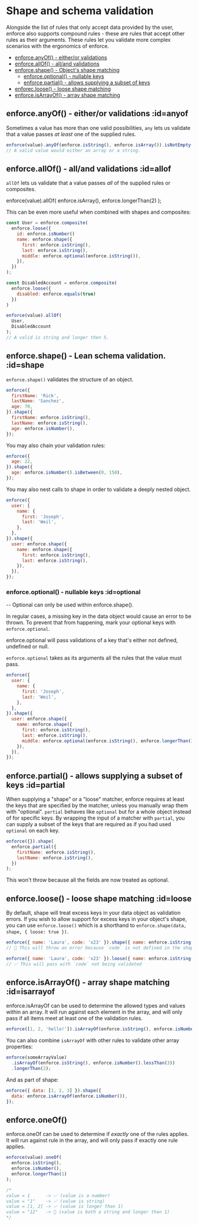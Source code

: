# Shape and schema validation

Alongside the list of rules that only accept data provided by the user, enforce also supports compound rules - these are rules that accept other rules as their arguments. These rules let you validate more complex scenarios with the ergonomics of enforce.

- [enforce.anyOf() - either/or validations](#anyof)
- [enforce.allOf() - all/and validations](#allof)
- [enforce.shape() - Object's shape matching](#shape)
  - [enforce.optional() - nullable keys](#optional)
  - [enforce.partial() - allows supplying a subset of keys](#partial)
- [enforec.loose() - loose shape matching](#loose)
- [enforce.isArrayOf() - array shape matching](#isarrayof)

## enforce.anyOf() - either/or validations :id=anyof

Sometimes a value has more than one valid possibilities, `any` lets us validate that a value passes _at least_ one of the supplied rules.

```js
enforce(value).anyOf(enforce.isString(), enforce.isArray()).isNotEmpty();
// A valid value would either an array or a string.
```

## enforce.allOf() - all/and validations :id=allof

`allOf` lets us validate that a value passes _all_ of the supplied rules or composites.

enforce(value).allOf(
enforce.isArray(),
enforce.longerThan(2)
);

This can be even more useful when combined with shapes and composites:

```js
const User = enforce.composite(
  enforce.loose({
    id: enforce.isNumber()
    name: enforce.shape({
      first: enforce.isString(),
      last: enforce.isString(),
      middle: enforce.optional(enforce.isString()),
    }),
  })
);

const DisabledAccount = enforce.composite(
  enforce.loose({
    disabled: enforce.equals(true)
  })
)

enforce(value).allOf(
  User,
  DisabledAccount
);
// A valid is string and longer then 5.
```

## enforce.shape() - Lean schema validation. :id=shape

`enforce.shape()` validates the structure of an object.

```js
enforce({
  firstName: 'Rick',
  lastName: 'Sanchez',
  age: 70,
}).shape({
  firstName: enforce.isString(),
  lastName: enforce.isString(),
  age: enforce.isNumber(),
});
```

You may also chain your validation rules:

```js
enforce({
  age: 22,
}).shape({
  age: enforce.isNumber().isBetween(0, 150),
});
```

You may also nest calls to shape in order to validate a deeply nested object.

```js
enforce({
  user: {
    name: {
      first: 'Joseph',
      last: 'Weil',
    },
  },
}).shape({
  user: enforce.shape({
    name: enforce.shape({
      first: enforce.isString(),
      last: enforce.isString(),
    }),
  }),
});
```

### enforce.optional() - nullable keys :id=optional

-- Optional can only be used within enforce.shape().

In regular cases, a missing key in the data object would cause an error to be thrown. To prevent that from happening, mark your optional keys with `enforce.optional`.

enforce.optional will pass validations of a key that's either not defined, undefined or null.

`enforce.optional` takes as its arguments all the rules that the value must pass.

```js
enforce({
  user: {
    name: {
      first: 'Joseph',
      last: 'Weil',
    },
  },
}).shape({
  user: enforce.shape({
    name: enforce.shape({
      first: enforce.isString(),
      last: enforce.isString(),
      middle: enforce.optional(enforce.isString(), enforce.longerThan(3)),
    }),
  }),
});
```

## enforce.partial() - allows supplying a subset of keys :id=partial

When supplying a "shape" or a "loose" matcher, enforce requires at least the keys that are specified by the matcher, unless you manually wrap them with "optional". `partial` behaves like `optional` but for a whole object instead of for specific keys. By wrapping the input of a matcher with `partial`, you can supply a subset of the keys that are required as if you had used `optional` on each key.

```js
enforce({}).shape(
  enforce.partial({
    firstName: enforce.isString(),
    lastName: enforce.isString(),
  })
);
```

This won't throw because all the fields are now treated as optional.

## enforce.loose() - loose shape matching :id=loose

By default, shape will treat excess keys in your data object as validation errors. If you wish to allow support for excess keys in your object's shape, you can use `enforce.loose()` which is a shorthand to `enforce.shape(data, shape, { loose: true })`.

```js
enforce({ name: 'Laura', code: 'x23' }).shape({ name: enforce.isString() });
// 🚨 This will throw an error because `code` is not defined in the shape
```

```js
enforce({ name: 'Laura', code: 'x23' }).loose({ name: enforce.isString() });
// ✅ This will pass with `code` not being validated
```

## enforce.isArrayOf() - array shape matching :id=isarrayof

enforce.isArrayOf can be used to determine the allowed types and values within an array. It will run against each element in the array, and will only pass if all items meet at least one of the validation rules.

```js
enforce([1, 2, 'hello!']).isArrayOf(enforce.isString(), enforce.isNumber());
```

You can also combine `isArrayOf` with other rules to validate other array properties:

```js
enforce(someArrayValue)
  .isArrayOf(enforce.isString(), enforce.isNumber().lessThan(3))
  .longerThan(2);
```

And as part of shape:

```js
enforce({ data: [1, 2, 3] }).shape({
  data: enforce.isArrayOf(enforce.isNumber()),
});
```

## enforce.oneOf()

enforce.oneOf can be used to determine if _exactly_ one of the rules applies. It will run against rule in the array, and will only pass if exactly one rule applies.

```js
enforce(value).oneOf(
  enforce.isString(),
  enforce.isNumber(),
  enforce.longerThan(1)
);

/*
value = 1      -> ✅ (value is a number)
value = "1"    -> ✅ (value is string)
value = [1, 2] -> ✅ (value is longer than 1)
value = "12"   -> 🚨 (value is both a string and longer than 1)
*/
```
